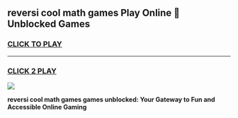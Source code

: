 
## reversi cool math games Play Online 👋 Unblocked Games
<h3>
<a href="https://news.freeplayer.one?title=reversi_cool_math_games&ref=17CMG">CLICK TO PLAY</a></h3>
<hr>

<h3>
<a href="https://news.freeplayer.one?title=reversi_cool_math_games&ref=17CMG">CLICK 2 PLAY</a>
  
</h3>

<a href="https://news.freeplayer.one?title=reversi_cool_math_games&ref=17CMG/"><img src="https://clearcache.store/games.png"></a>


**reversi cool math games games unblocked: Your Gateway to Fun and Accessible Online Gaming**
